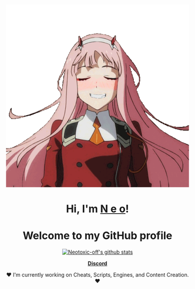 <p align="center">
    <a><img src="https://raw.githubusercontent.com/Neotoxic-off/Neotoxic-off/master/img/tenor.gif" alt="[002]"></a>
</p>

<h1 align="center">Hi, I'm <a href="https://github.com/Neotoxic-off">N e o</a>!</h1>
<h1 align="center">Welcome to my GitHub profile</h1>

<p align="center">
  <a href="https://github.com/Neotoxic-off"><img src="https://github-readme-stats.vercel.app/api?username=Neotoxic-off&hide_border=true&show_icons=true&theme=dark" alt="Neotoxic-off's github stats"></a>
</p>

<p align = "center">
    <strong><a href="https://discord.gg/QWSZmNq4YQ">Discord</a></strong>
</p>

<p align = "center">❤ I'm currently working on Cheats, Scripts, Engines, and Content Creation. ❤</p>
